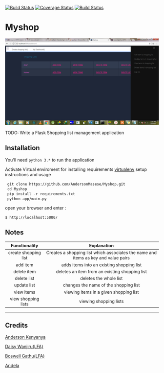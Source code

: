 [![Build Status](https://travis-ci.org/AndersonMasese/Myshop.svg?branch=release)](https://travis-ci.org/AndersonMasese/Myshop)
[![Coverage Status](https://coveralls.io/repos/github/AndersonMasese/Myshop/badge.svg?branch=release)](https://coveralls.io/github/AndersonMasese/Myshop?branch=release)
[![Build Status](https://travis-ci.org/AndersonMasese/Myshop.svg?branch=presentation)](https://travis-ci.org/AndersonMasese/Myshop)
# Myshop
![alt tag](https://github.com/AndersonMasese/Myshop/blob/development1/app/static/home.png "Landing page")

TODO: Write a Flask Shopping list management application

## Installation

You'll need `python 3.*` to run the application

Activate Virtual enviroment for installing requirements
[virtualenv](https://virtualenv.pypa.io/en/stable/userguide/) setup instructions and usage

```git
 git clone https://github.com/AndersonMasese/Myshop.git
 cd Myshop
 pip install -r requirements.txt
 python app/main.py
```


open your browser and enter :

    $ http://localhost:5000/

## Notes


| **Functionality**|**Explanation**|
|:-------:|:--------:|
| create shopping list | Creates a shopping list which associates the name and items as key and value pairs  |
| add item | adds items into an existing shopping list |
| delete item | deletes an item from an existing shopping list |
| delete list | deletes the whole list |
| update list | changes the name of the shopping list |
| view items | viewing items in a given shopping list |
| view shopping lists | viewing shopping lists |

---




## Credits

[Anderson Kenyanya](https://github.com/AndersonMasese)

[Daisy Wanjiru(LFA)]()

[Boswell Gathu(LFA)]()

[Andela](https://andela.com/)










